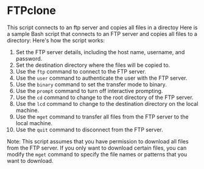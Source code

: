 # FTPclone
This script connects to an ftp server and copies all files in a directoy
Here is a sample Bash script that connects to an FTP server and copies all files to a directory:
Here's how the script works:

1. Set the FTP server details, including the host name, username, and password.
2. Set the destination directory where the files will be copied to.
3. Use the `ftp` command to connect to the FTP server.
4. Use the `user` command to authenticate the user with the FTP server.
5. Use the `binary` command to set the transfer mode to binary.
6. Use the `prompt` command to turn off interactive prompting.
7. Use the `cd` command to change to the root directory of the FTP server.
8. Use the `lcd` command to change to the destination directory on the local machine.
9. Use the `mget` command to transfer all files from the FTP server to the local machine.
10. Use the `quit` command to disconnect from the FTP server.

Note: This script assumes that you have permission to download all files from the FTP server. If you only want to download certain files, you can modify the `mget` command to specify the file names or patterns that you want to download.
